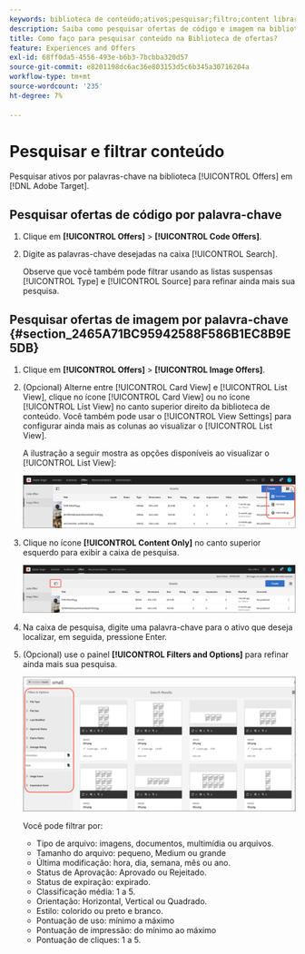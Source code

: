 ```yaml
---
keywords: biblioteca de conteúdo;ativos;pesquisar;filtro;content library;assets;search;filter
description: Saiba como pesquisar ofertas de código e imagem na biblioteca Adobe [!DNL Target] Offers.
title: Como faço para pesquisar conteúdo na Biblioteca de ofertas?
feature: Experiences and Offers
exl-id: 68ff0da5-4556-493e-b6b3-7bcbba320d57
source-git-commit: e8201198dc6ac36e803153d5c6b345a30716204a
workflow-type: tm+mt
source-wordcount: '235'
ht-degree: 7%

---
```


# Pesquisar e filtrar conteúdo

Pesquisar ativos por palavras-chave na biblioteca [!UICONTROL Offers] em [!DNL Adobe Target].

## Pesquisar ofertas de código por palavra-chave

1. Clique em **[!UICONTROL Offers]** > **[!UICONTROL Code Offers]**.
1. Digite as palavras-chave desejadas na caixa [!UICONTROL Search].

   Observe que você também pode filtrar usando as listas suspensas [!UICONTROL Type] e [!UICONTROL Source] para refinar ainda mais sua pesquisa.

## Pesquisar ofertas de imagem por palavra-chave {#section_2465A71BC95942588F586B1EC8B9E5DB}

1. Clique em **[!UICONTROL Offers]** > **[!UICONTROL Image Offers]**.

1. (Opcional) Alterne entre [!UICONTROL Card View] e [!UICONTROL List View], clique no ícone [!UICONTROL Card View] ou no ícone [!UICONTROL List View] no canto superior direito da biblioteca de conteúdo. Você também pode usar o [!UICONTROL View Settings] para configurar ainda mais as colunas ao visualizar o [!UICONTROL List View].

   A ilustração a seguir mostra as opções disponíveis ao visualizar o [!UICONTROL List View]:

   ![Opções de Exibição de Lista](/help/main/c-experiences/c-manage-content/assets/view-settings-options.png)

1. Clique no ícone **[!UICONTROL Content Only]** no canto superior esquerdo para exibir a caixa de pesquisa.

   ![Opção Somente conteúdo](/help/main/c-experiences/c-manage-content/assets/content-only.png)

1. Na caixa de pesquisa, digite uma palavra-chave para o ativo que deseja localizar, em seguida, pressione Enter.

1. (Opcional) use o painel **[!UICONTROL Filters and Options]** para refinar ainda mais sua pesquisa.

   ![Painel Filtro e Opções](/help/main/c-experiences/c-manage-content/assets/filter-and-options.png)

   Você pode filtrar por:

   * Tipo de arquivo: imagens, documentos, multimídia ou arquivos.
   * Tamanho do arquivo: pequeno, Medium ou grande
   * Última modificação: hora, dia, semana, mês ou ano.
   * Status de Aprovação: Aprovado ou Rejeitado.
   * Status de expiração: expirado.
   * Classificação média: 1 a 5.
   * Orientação: Horizontal, Vertical ou Quadrado.
   * Estilo: colorido ou preto e branco.
   * Pontuação de uso: mínimo a máximo
   * Pontuação de impressão: do mínimo ao máximo
   * Pontuação de cliques: 1 a 5.
